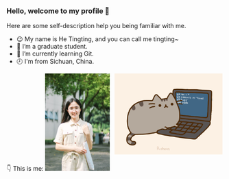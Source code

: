 ### Hello, welcome to my profile 👋

Here are some self-description help you being familiar with me.
- 😉 My name is He Tingting, and you can call me tingting~
- 🏫 I’m a graduate student.
- 💪 I’m currently learning Git.
- 🕗 I'm from Sichuan, China.

<img src="assets/code.gif" img align="right" alt="GIF" height="50%" width="50%"/>
👇 This is me:
<img src="assets/me.jpg" alt="jpg" width="30%" />
